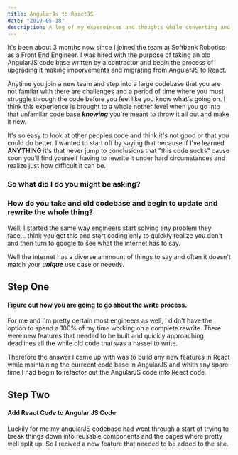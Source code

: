 ```yaml
---
title: AngularJs to ReactJS
date: "2019-05-18"
description: A log of my expereinces and thoughts while converting and angularJS codebase to React.
---
```


It's been about 3 months now since I joined the team at Softbank Robotics as a Front End Engineer. I was hired with the purpose of taking an old AngularJS code base written by a contractor and begin the process of upgrading it making imporvements and migrating from AngularJS to React. 

Anytime you join a new team and step into a large codebase that you are not familar with there are challenges and a period of time where you must struggle through the code before you feel like you know what's going on. I think this experience is brought to a whole nother level when you go into that unfamilar code base ***knowing*** you're meant to throw it all out and make it new. 

It's so easy to look at other peoples code and think it's not good or that you could do better. I wanted to start off by saying that because if I've learned **ANYTHING** it's that never jump to conclusions that "this code sucks" cause soon you'll find yourself having to rewrite it under hard circumstances and realize just how difficult it can be. 

### So what did I do you might be asking? 
### How do you take and old codebase and begin to update and rewrite the whole thing? 

Well, I started the same way engineers start solving any problem they face... think you got this and start coding only to quickly realize you don't and then turn to google to see what the internet has to say. 

Well the internet has a diverse ammount of things to say and often it doesn't match your ***unique*** use case or neeeds. 

## Step One

#### Figure out how you are going to go about the write process. 

For me and I'm pretty certain most engineers as well, I didn't have the option to spend a 100% of my time working on a complete rewrite. There were new features that needed to be built and quickly approaching deadlines all the while old code that was a hassel to write. 

Therefore the answer I came up with was to build any new features in React while maintaining the curreent code base in AngularJS and whith any spare time I had begin to refactor out the AngularJS code into React code. 

## Step Two

#### Add React Code to Angular JS Code

Luckily for me my angularJS codebase had went through a start of trying to break things down into reusable components and the pages where pretty well split up. So I recived a new feature that needed to be added to the site.